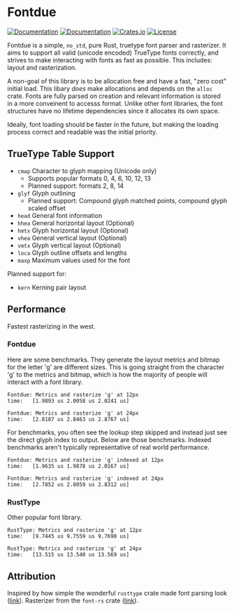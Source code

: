 # Fontdue

[![Documentation](https://travis-ci.org/mooman219/fontdue.svg?branch=master)](https://travis-ci.org/mooman219/fontdue)
[![Documentation](https://docs.rs/fontdue/badge.svg)](https://docs.rs/fontdue)
[![Crates.io](https://img.shields.io/crates/v/fontdue.svg)](https://crates.io/crates/fontdue)
[![License](https://img.shields.io/crates/l/fontdue.svg)](https://github.com/mooman219/fontdue/blob/master/LICENSE)

Fontdue is a simple, `no_std`, pure Rust, truetype font parser and rasterizer. It aims to support all valid (unicode encoded) TrueType fonts correctly, and strives to make interacting with fonts as fast as possible. This includes: layout and rasterization.

A non-goal of this library is to be allocation free and have a fast, "zero cost" initial load. This libary _does_ make allocations and depends on the `alloc` crate. Fonts are fully parsed on creation and relevant information is stored in a more conveinent to accesss format. Unlike other font libraries, the font structures have no lifetime dependencies since it allocates its own space.

Ideally, font loading should be faster in the future, but making the loading process correct and readable was the initial priority.

## TrueType Table Support
- `cmap` Character to glyph mapping (Unicode only)
  - Supports popular formats 0, 4, 6, 10, 12, 13
  - Planned support: formats 2, 8, 14
- `glyf` Glyph outlining
  - Planned support: Compound glyph matched points, compound glyph scaled offset
- `head` General font information
- `hhea` General horizontal layout (Optional)
- `hmtx` Glyph horizontal layout (Optional)
- `vhea` General vertical layout (Optional)
- `vmtx` Glyph vertical layout (Optional)
- `loca` Glyph outline offsets and lengths
- `maxp` Maximum values used for the font

Planned support for:
- `kern` Kerning pair layout

## Performance

Fastest rasterizing in the west.

### Fontdue

Here are some benchmarks. They generate the layout metrics and bitmap for the letter 'g' are different sizes. This is going straight from the character 'g' to the metrics and bitmap, which is how the majority of people will interact with a font library.

```
Fontdue: Metrics and rasterize 'g' at 12px
time:   [1.9893 us 2.0058 us 2.0241 us]

Fontdue: Metrics and rasterize 'g' at 24px
time:   [2.8187 us 2.8463 us 2.8767 us]
```

For benchmarks, you often see the lookup step skipped and instead just see the direct glyph index to output. Below are those benchmarks. Indexed benchmarks aren't typically representative of real world performance.

```
Fontdue: Metrics and rasterize 'g' indexed at 12px
time:   [1.9635 us 1.9878 us 2.0167 us]

Fontdue: Metrics and rasterize 'g' indexed at 24px
time:   [2.7852 us 2.8059 us 2.8312 us]
```

### RustType

Other popular font library.

```
RustType: Metrics and rasterize 'g' at 12px
time:   [9.7445 us 9.7559 us 9.7690 us]

RustType: Metrics and rasterize 'g' at 24px
time:   [13.515 us 13.540 us 13.569 us]
```

## Attribution

Inspired by how simple the wonderful `rusttype` crate made font parsing look ([link](https://gitlab.redox-os.org/redox-os/rusttype)). Rasterizer from the `font-rs` crate ([link](https://github.com/raphlinus/font-rs)).